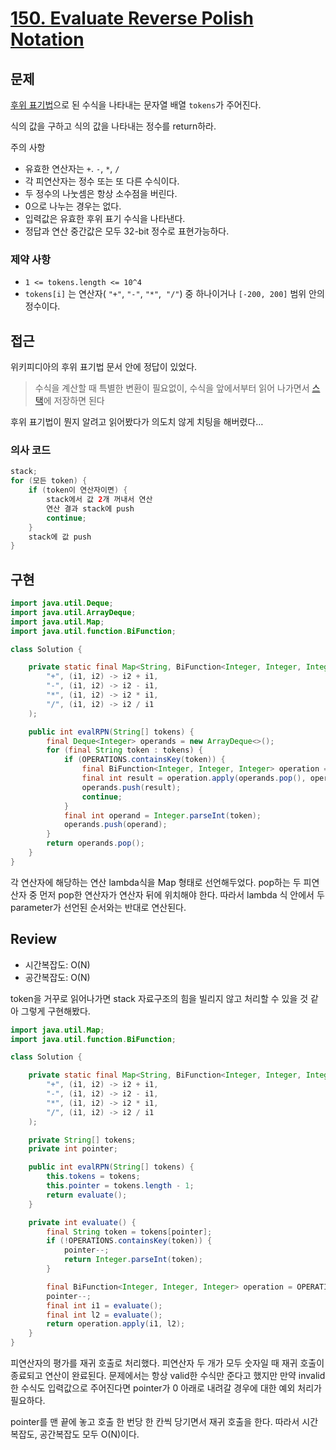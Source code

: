# **[150. Evaluate Reverse Polish Notation](https://leetcode.com/problems/evaluate-reverse-polish-notation/)**

## 문제

[후위 표기법](https://ko.wikipedia.org/wiki/%EC%97%AD%ED%8F%B4%EB%9E%80%EB%93%9C_%ED%91%9C%EA%B8%B0%EB%B2%95)으로 된 수식을 나타내는 문자열 배열 `tokens`가 주어진다.

식의 값을 구하고 식의 값을 나타내는 정수를 return하라.

주의 사항

- 유효한 연산자는 `+`. `-`, `*`, `/`
- 각 피연산자는 정수 또는 또 다른 수식이다.
- 두 정수의 나눗셈은 항상 소수점을 버린다.
- 0으로 나누는 경우는 없다.
- 입력값은 유효한 후위 표기 수식을 나타낸다.
- 정답과 연산 중간값은 모두 32-bit 정수로 표현가능하다.

### 제약 사항

- `1 <= tokens.length <= 10^4`
- `tokens[i]` 는 연산자( `"+"`, `"-"`, `"*"`,  `"/"`) 중 하나이거나 `[-200, 200]` 범위 안의 정수이다.

## 접근

위키피디아의 후위 표기법 문서 안에 정답이 있었다. 

> 수식을 계산할 때 특별한 변환이 필요없이, 수식을 앞에서부터 읽어 나가면서 [스택](https://ko.wikipedia.org/wiki/%EC%8A%A4%ED%83%9D)에 저장하면 된다
> 

후위 표기법이 뭔지 알려고 읽어봤다가 의도치 않게 치팅을 해버렸다…

### 의사 코드

```java
stack;
for (모든 token) {
	if (token이 연산자이면) {
		stack에서 값 2개 꺼내서 연산
		연산 결과 stack에 push
		continue;
	}
	stack에 값 push
}
```

## 구현

```java
import java.util.Deque;
import java.util.ArrayDeque;
import java.util.Map;
import java.util.function.BiFunction;

class Solution {

    private static final Map<String, BiFunction<Integer, Integer, Integer>> OPERATIONS = Map.of(
        "+", (i1, i2) -> i2 + i1,
        "-", (i1, i2) -> i2 - i1,
        "*", (i1, i2) -> i2 * i1,
        "/", (i1, i2) -> i2 / i1
    );

    public int evalRPN(String[] tokens) {
        final Deque<Integer> operands = new ArrayDeque<>();
        for (final String token : tokens) {
            if (OPERATIONS.containsKey(token)) {
                final BiFunction<Integer, Integer, Integer> operation = OPERATIONS.get(token);
                final int result = operation.apply(operands.pop(), operands.pop());
                operands.push(result);
                continue;
            }
            final int operand = Integer.parseInt(token);
            operands.push(operand);
        }
        return operands.pop();
    }
}
```

각 연산자에 해당하는 연산 lambda식을 Map 형태로 선언해두었다. pop하는 두 피연산자 중 먼저 pop한 연산자가 연산자 뒤에 위치해야 한다. 따라서 lambda 식 안에서 두 parameter가 선언된 순서와는 반대로 연산된다.

## Review

- 시간복잡도: O(N)
- 공간복잡도: O(N)

token을 거꾸로 읽어나가면 stack 자료구조의 힘을 빌리지 않고 처리할 수 있을 것 같아 그렇게 구현해봤다.

```java
import java.util.Map;
import java.util.function.BiFunction;

class Solution {

    private static final Map<String, BiFunction<Integer, Integer, Integer>> OPERATIONS = Map.of(
        "+", (i1, i2) -> i2 + i1,
        "-", (i1, i2) -> i2 - i1,
        "*", (i1, i2) -> i2 * i1,
        "/", (i1, i2) -> i2 / i1
    );

    private String[] tokens;
    private int pointer;

    public int evalRPN(String[] tokens) {
        this.tokens = tokens;
        this.pointer = tokens.length - 1;
        return evaluate();
    }

    private int evaluate() {
        final String token = tokens[pointer];
        if (!OPERATIONS.containsKey(token)) {
            pointer--;
            return Integer.parseInt(token);
        }

        final BiFunction<Integer, Integer, Integer> operation = OPERATIONS.get(token);
        pointer--;
        final int i1 = evaluate();
        final int l2 = evaluate();
        return operation.apply(i1, l2);
    }
}
```

피연산자의 평가를 재귀 호출로 처리했다. 피연산자 두 개가 모두 숫자일 때 재귀 호출이 종료되고 연산이 완료된다. 문제에서는 항상 valid한 수식만 준다고 했지만 만약 invalid한 수식도 입력값으로 주어진다면 pointer가 0 아래로 내려갈 경우에 대한 예외 처리가 필요하다. 

pointer를 맨 끝에 놓고 호출 한 번당 한 칸씩 당기면서 재귀 호출을 한다. 따라서 시간복잡도, 공간복잡도 모두 O(N)이다.
